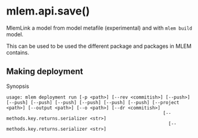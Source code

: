 # mlem.api.save()

MlemLink a model from model metafile (experimental) and with `mlem build` model.

This can be used to be used the different package and packages in MLEM contains.

## Making deployment

Synopsis

```usage
usage: mlem deployment run [-p <path>] [--rev <commitish>] [--push>] [--push] [--push] [--push] [--push] [--push] [--push] [--project <path>] [--output <path>] [--o <path>] [--dr <commitish>]
                                                          [--methods.key.returns.serializer <str>]
                                                            [--methods.key.returns.serializer <str>]
                                                                                                                                                                                                                                                                                                                                                                                                